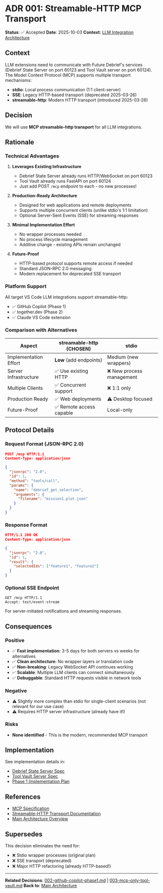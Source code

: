 # ADR 001: Streamable-HTTP MCP Transport

**Status**: ✅ Accepted
**Date**: 2025-10-03
**Context**: [LLM Integration Architecture](../README.md)

## Context

LLM extensions need to communicate with Future Debrief's services (Debrief State Server on port 60123 and Tool Vault server on port 60124). The Model Context Protocol (MCP) supports multiple transport mechanisms:

- **stdio**: Local process communication (1:1 client-server)
- **SSE**: Legacy HTTP-based transport (deprecated 2025-03-26)
- **streamable-http**: Modern HTTP transport (introduced 2025-03-26)

## Decision

We will use **MCP streamable-http transport** for all LLM integrations.

## Rationale

### Technical Advantages

1. **Leverages Existing Infrastructure**
   - Debrief State Server already runs HTTP/WebSocket on port 60123
   - Tool Vault already runs FastAPI on port 60124
   - Just add POST `/mcp` endpoint to each - no new processes!

2. **Production-Ready Architecture**
   - Designed for web applications and remote deployments
   - Supports multiple concurrent clients (unlike stdio's 1:1 limitation)
   - Optional Server-Sent Events (SSE) for streaming responses

3. **Minimal Implementation Effort**
   - No wrapper processes needed
   - No process lifecycle management
   - Additive change - existing APIs remain unchanged

4. **Future-Proof**
   - HTTP-based protocol supports remote access if needed
   - Standard JSON-RPC 2.0 messaging
   - Modern replacement for deprecated SSE transport

### Platform Support

All target VS Code LLM integrations support streamable-http:
- ✅ GitHub Copilot (Phase 1)
- ✅ together.dev (Phase 2)
- ✅ Claude VS Code extension

### Comparison with Alternatives

| Aspect | streamable-http (CHOSEN) | stdio |
|--------|--------------------------|-------|
| Implementation Effort | **Low** (add endpoints) | Medium (new wrappers) |
| Server Infrastructure | ✅ Use existing HTTP | ❌ New process management |
| Multiple Clients | ✅ Concurrent support | ❌ 1:1 only |
| Production Ready | ✅ Web deployments | ⚠️ Desktop focused |
| Future-Proof | ✅ Remote access capable | Local-only |

## Protocol Details

### Request Format (JSON-RPC 2.0)

```json
POST /mcp HTTP/1.1
Content-Type: application/json

{
  "jsonrpc": "2.0",
  "id": 1,
  "method": "tools/call",
  "params": {
    "name": "debrief_get_selection",
    "arguments": {
      "filename": "mission1.plot.json"
    }
  }
}
```

### Response Format

```json
HTTP/1.1 200 OK
Content-Type: application/json

{
  "jsonrpc": "2.0",
  "id": 1,
  "result": {
    "selectedIds": ["feature1", "feature2"]
  }
}
```

### Optional SSE Endpoint

```http
GET /mcp HTTP/1.1
Accept: text/event-stream
```

For server-initiated notifications and streaming responses.

## Consequences

### Positive

- ✅ **Fast implementation**: 3-5 days for both servers vs weeks for alternatives
- ✅ **Clean architecture**: No wrapper layers or translation code
- ✅ **Non-breaking**: Legacy WebSocket API continues working
- ✅ **Scalable**: Multiple LLM clients can connect simultaneously
- ✅ **Debuggable**: Standard HTTP requests visible in network tools

### Negative

- ⚠️ Slightly more complex than stdio for single-client scenarios (not relevant for our use case)
- ⚠️ Requires HTTP server infrastructure (already have it!)

### Risks

- **None identified** - This is the modern, recommended MCP transport

## Implementation

See implementation details in:
- [Debrief State Server Spec](../specs/debrief-state-server.md)
- [Tool Vault Server Spec](../specs/tool-vault-server.md)
- [Phase 1 Implementation Plan](../phases/phase-1-implementation.md)

## References

- [MCP Specification](https://modelcontextprotocol.io/)
- [Streamable-HTTP Transport Documentation](https://spec.modelcontextprotocol.io/)
- [Main Architecture Overview](../README.md)

## Supersedes

This decision eliminates the need for:
- ❌ Stdio wrapper processes (original plan)
- ❌ SSE transport (deprecated)
- ❌ Major HTTP refactoring (already HTTP-based!)

---

**Related Decisions**: [002-github-copilot-phase1.md](002-github-copilot-phase1.md) | [003-mcp-only-tool-vault.md](003-mcp-only-tool-vault.md)
**Back to**: [Main Architecture](../README.md)

